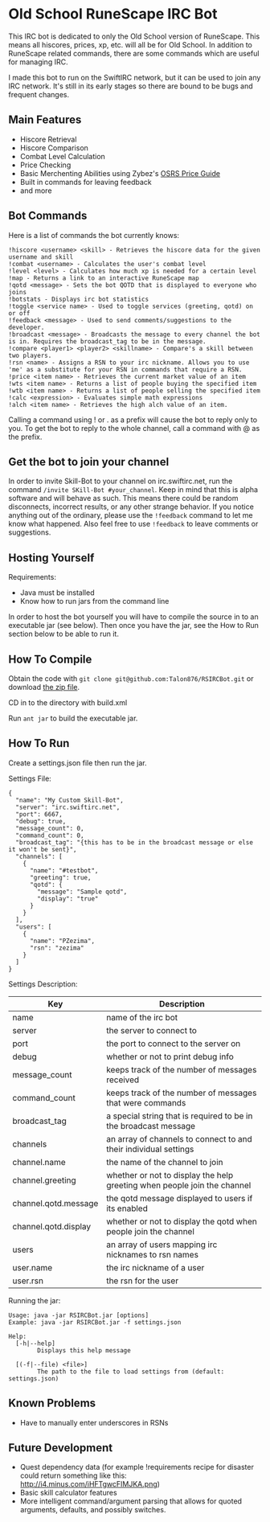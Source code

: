 Old School RuneScape IRC Bot
============================

This IRC bot is dedicated to only the Old School version of RuneScape. This means all hiscores, prices, xp, etc. will all be for Old School. In addition to RuneScape related commands, there are some commands which are useful for managing IRC.

I made this bot to run on the SwiftIRC network, but it can be used to join any IRC network. It's still in its early stages so there are bound to be bugs and frequent changes.

Main Features
--------

* Hiscore Retrieval
* Hiscore Comparison
* Combat Level Calculation
* Price Checking
* Basic Merchenting Abilities using Zybez's [OSRS Price Guide](http://forums.zybez.net/pages/2007-price-guide)
* Built in commands for leaving feedback
* and more

Bot Commands
--------

Here is a list of commands the bot currently knows:

    !hiscore <username> <skill> - Retrieves the hiscore data for the given username and skill
    !combat <username> - Calculates the user's combat level
    !level <level> - Calculates how much xp is needed for a certain level
    !map - Returns a link to an interactive RuneScape map
    !qotd <message> - Sets the bot QOTD that is displayed to everyone who joins
    !botstats - Displays irc bot statistics
    !toggle <service name> - Used to toggle services (greeting, qotd) on or off
    !feedback <message> - Used to send comments/suggestions to the developer.
    !broadcast <message> - Broadcasts the message to every channel the bot is in. Requires the broadcast_tag to be in the message.
    !compare <player1> <player2> <skillname> - Compare's a skill between two players.
    !rsn <name> - Assigns a RSN to your irc nickname. Allows you to use 'me' as a substitute for your RSN in commands that require a RSN.
    !price <item name> - Retrieves the current market value of an item
    !wts <item name> - Returns a list of people buying the specified item
    !wtb <item name> - Returns a list of people selling the specified item
    !calc <expression> - Evaluates simple math expressions
    !alch <item name> - Retrieves the high alch value of an item.

Calling a command using ! or . as a prefix will cause the bot to reply only to you. To get the bot to reply to the whole channel, call a command with @ as the prefix.

Get the bot to join your channel
--------------------------------
In order to invite Skill-Bot to your channel on irc.swiftirc.net, run the command  `/invite SKill-Bot #your_channel`.
Keep in mind that this is alpha software and will behave as such. This means there could be random disconnects, incorrect results, or any other strange behavior. If you notice anything out of the ordinary, please use the `!feedback` command to let me know what happened. Also feel free to use `!feedback` to leave comments or suggestions.


Hosting Yourself
----------------
Requirements:

* Java must be installed
* Know how to run jars from the command line

In order to host the bot yourself you will have to compile the source in to an executable jar (see below).
Then once you have the jar, see the How to Run section below to be able to run it.

How To Compile
--------------

Obtain the code with `git clone git@github.com:Talon876/RSIRCBot.git` or download [the zip file](https://github.com/Talon876/RSIRCBot/archive/master.zip).

CD in to the directory with build.xml

Run `ant jar` to build the executable jar.


How To Run
----------
Create a settings.json file then run the jar.

Settings File:

    {
      "name": "My Custom Skill-Bot",
      "server": "irc.swiftirc.net",
      "port": 6667,
      "debug": true,
      "message_count": 0,
      "command_count": 0,
      "broadcast_tag": "{this has to be in the broadcast message or else it won't be sent}",
      "channels": [
        {
          "name": "#testbot",
          "greeting": true,
          "qotd": {
            "message": "Sample qotd",
            "display": "true"
          }
        }
      ],
      "users": [
        {
          "name": "PZezima",
          "rsn": "zezima"
        }
      ]
    }


Settings Description:

|Key|Description|
|---|-----------|
|name| name of the irc bot|
|server | the server to connect to|
|port | the port to connect to the server on|
|debug | whether or not to print debug info|
|message_count | keeps track of the number of messages received|
|command_count | keeps track of the number of messages that were commands|
|broadcast_tag | a special string that is required to be in the broadcast message|
|channels | an array of channels to connect to and their individual settings|
|channel.name | the name of the channel to join|
|channel.greeting | whether or not to display the help greeting when people join the channel|
|channel.qotd.message | the qotd message displayed to users if its enabled|
|channel.qotd.display | whether or not to display the qotd when people join the channel|
|users | an array of users mapping irc nicknames to rsn names|
|user.name | the irc nickname of a user|
|user.rsn | the rsn for the user|

Running the jar:

    Usage: java -jar RSIRCBot.jar [options]
    Example: java -jar RSIRCBot.jar -f settings.json

    Help:
      [-h|--help]
            Displays this help message

      [(-f|--file) <file>]
            The path to the file to load settings from (default: settings.json)


Known Problems
--------------
*  Have to manually enter underscores in RSNs

Future Development
------------------

* Quest dependency data (for example !requirements recipe for disaster could return something like this: http://i4.minus.com/iHFTgwcFIMJKA.png)
* Basic skill calculator features
* More intelligent command/argument parsing that allows for quoted arguments, defaults, and possibly switches.